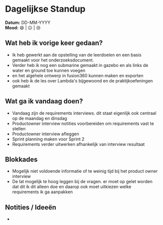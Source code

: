 # Dagelijkse Standup

**Datum:** DD-MM-YYYY  
**Mood:** 😄 | 😐 | 😢  

## Wat heb ik vorige keer gedaan?
- Ik heb gewerkt aan de opstelling van de leerdoelen en een basis gemaakt voor het onderzoeksdocument. 
- Verder heb ik nog een submarine gemaakt in gazebo en als links de water en ground toe kunnen voegen
- en het algehele ontwerp in fusion360 kunnen maken en exporten
- ook heb ik de les over Lambda's bijgewoond en de praktijkoefeningen gemaakt

## Wat ga ik vandaag doen?
- Vandaag zijn de requirements interviews. dit staat eigenlijk ook centraal op de maandag en dinsdag
- Productowner interview notities voorbereiden om requirements vast te stellen
- Productowner interview afleggen
- Sprint planning maken voor Sprint 2
- Requirements verder uitwerken afhankelijk van interview resultaat

## Blokkades
- Mogelijk niet voldoende informatie of te weinig tijd bij het product owner interview
- De lat mogelijk te hoog leggen bij de vragen. er moet op gelet worden dat dit ik dit alleen doe en daarop ook moet uitkiezen welke requirements ik ga aanpakken

## Notities / Ideeën
- 

